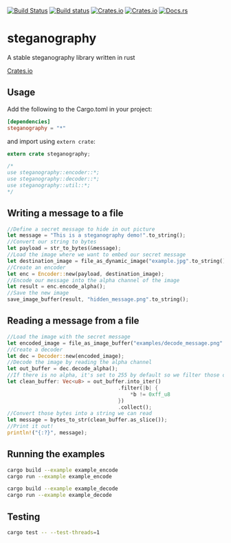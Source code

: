 [![Build Status](https://travis-ci.org/teovoinea/steganography.svg?branch=master)](https://travis-ci.org/teovoinea/steganography)
[![Build status](https://ci.appveyor.com/api/projects/status/7u8v5jwu3w5ux23k/branch/master?svg=true)](https://ci.appveyor.com/project/teovoinea/steganography/branch/master)
[![Crates.io](https://img.shields.io/crates/v/steganography.svg)](https://crates.io/crates/steganography)
[![Crates.io](https://img.shields.io/crates/d/steganography.svg)](https://crates.io/crates/steganography)
[![Docs.rs](https://docs.rs/steganography/badge.svg)](https://docs.rs/steganography)

# steganography
A stable steganography library written in rust

[Crates.io](https://crates.io/crates/steganography)

## Usage

Add the following to the Cargo.toml in your project:

```toml
[dependencies]
steganography = "*"
```

and import using ```extern crate```:

```rust
extern crate steganography;

/*
use steganography::encoder::*;
use steganography::decoder::*;
use steganography::util::*;
*/
```

## Writing a message to a file

```rust
//Define a secret message to hide in out picture
let message = "This is a steganography demo!".to_string();
//Convert our string to bytes
let payload = str_to_bytes(&message);
//Load the image where we want to embed our secret message
let destination_image = file_as_dynamic_image("example.jpg".to_string());
//Create an encoder
let enc = Encoder::new(payload, destination_image);
//Encode our message into the alpha channel of the image
let result = enc.encode_alpha();
//Save the new image
save_image_buffer(result, "hidden_message.png".to_string();
```

## Reading a message from a file

```rust
//Load the image with the secret message
let encoded_image = file_as_image_buffer("examples/decode_message.png".to_string());
//Create a decoder
let dec = Decoder::new(encoded_image);
//Decode the image by reading the alpha channel
let out_buffer = dec.decode_alpha();
//If there is no alpha, it's set to 255 by default so we filter those out
let clean_buffer: Vec<u8> = out_buffer.into_iter()
                                    .filter(|b| {
                                        *b != 0xff_u8
                                    })
                                    .collect();
//Convert those bytes into a string we can read
let message = bytes_to_str(clean_buffer.as_slice());
//Print it out!
println!("{:?}", message);
```

## Running the examples
```bash
cargo build --example example_encode
cargo run --example example_encode
```

```bash
cargo build --example example_decode
cargo run --example example_decode
```

## Testing

```bash
cargo test -- --test-threads=1
```
